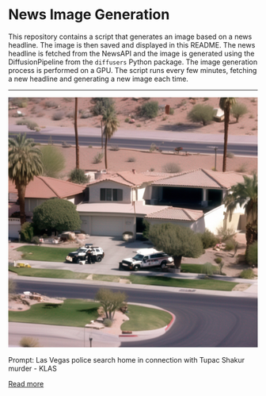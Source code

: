 # News Image Generation
This repository contains a script that generates an image based on a news headline. The image is then saved and displayed in this README.
The news headline is fetched from the NewsAPI and the image is generated using the DiffusionPipeline from the `diffusers` Python package. The image generation process is performed on a GPU.
The script runs every few minutes, fetching a new headline and generating a new image each time.

---

![Generated Image](image.png)

Prompt: Las Vegas police search home in connection with Tupac Shakur murder - KLAS

[Read more](https://www.8newsnow.com/investigators/las-vegas-police-search-home-in-connection-with-tupac-shakur-murder/)